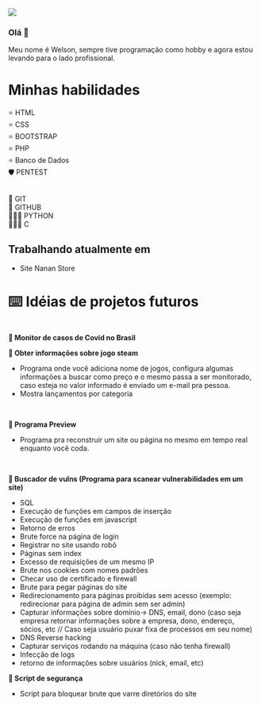 <img src="https://github-readme-stats.vercel.app/api?username=xawslegior&show_icons=true&theme=radical&title_color=8E2DE2&text_color=fff&icon_color=8E2DE2">

### Olá 👋 

Meu nome é Welson, sempre tive programação como hobby e agora estou levando para o lado profissional.

# Minhas habilidades
⭐️ HTML
<br>
⭐️ CSS
<br>
⭐️ BOOTSTRAP
<br>
⭐️ PHP
<br>
⭐️ Banco de Dados
<br>
🛡️ PENTEST
<br><br>

🧰 GIT
<br>
🧰 GITHUB
<br>
👨🏻‍💻 PYTHON
<br>
👨🏻‍💻 C

## Trabalhando atualmente em
- Site Nanan Store
 
# ⌨️ Idéias de projetos futuros
<br>
 <b>🔨 Monitor de casos de Covid no Brasil</b>

 <b>🔨 Obter informações sobre jogo steam </b>
<br>
 - Programa onde você adiciona nome de jogos, configura algumas informações a buscar como preço e o mesmo passa a ser monitorado, caso esteja no valor informado é enviado um e-mail pra pessoa.
 - Mostra lançamentos por categoria
<br>

 <b>🔨 Programa Preview </b>
<br>
- Programa pra reconstruir um site ou página no mesmo em tempo real enquanto você coda.
<br>

 <b>🔨 Buscador de vulns (Programa para scanear vulnerabilidades em um site) </b>
<br>
 - SQL
 - Execução de funções em campos de inserção
 - Execução de funções em javascript
 - Retorno de erros
 - Brute force na página de login
 - Registrar no site usando robô
 - Páginas sem index
 - Excesso de requisições de um mesmo IP
 - Brute nos cookies com nomes padrões
 - Checar uso de certificado e firewall
 - Brute para pegar páginas do site
 - Redirecionamento para páginas proibidas sem acesso (exemplo: redirecionar para página de admin sem ser admin)
 - Capturar informações sobre domínio-> DNS, email, dono (caso seja empresa retornar informações sobre a empresa, dono, endereço, sócios, etc // Caso seja usuário puxar fixa de processos em seu nome)
 - DNS Reverse hacking
 - Capturar serviços rodando na máquina (caso não tenha firewall)
 - Infecção de logs
 - retorno de informações sobre usuários (nick, email, etc)

 <b>🔨 Script de segurança</b>
 - Script para bloquear brute que varre diretórios do site
<br>
